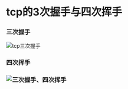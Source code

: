 

# tcp的3次握手与四次挥手

### 三次握手

![tcp三次握手](D:\随笔\复习\Day03\素材\tcp三次握手.png)

### 四次挥手

### ![三次握手、四次挥手](D:\随笔\复习\Day03\素材\三次握手、四次挥手.png)

